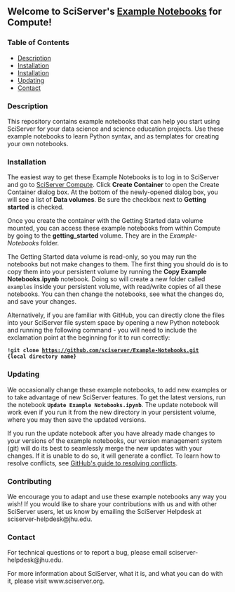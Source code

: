 ﻿<h2>Welcome to SciServer's <a href='https://github.com/sciserver/Example-Notebooks'>Example Notebooks</a> for Compute!</h2>

<h3>Table of Contents</h3>
<ul>
<li><a href="#description">Description</a></li>
<li><a href="#installation">Installation</a></li>
<li><a href="#installation">Installation</a></li>
<li><a href="#update">Updating</a></li>
<li><a href="#contact">Contact</a></li>
</ul>

<h3 id="description">Description</h3>

<p>This repository contains example notebooks that can help you start using SciServer for your data science and science education projects. Use these example notebooks to learn Python syntax, and as templates for creating your own notebooks.</p>

<h3 id="installation">Installation</h3>

<p>The easiest way to get these Example Notebooks is to log in to SciServer and go to <a href="https://apps.sciserver.org/compute/">SciServer Compute</a>. Click <strong>Create Container</strong> to open the Create Container dialog box. At the bottom of the newly-opened dialog box, you will see a list of <strong>Data volumes</strong>. Be sure the checkbox next to <strong>Getting started</strong> is checked.</p>

<p>Once you create the container with the Getting Started data volume mounted, you can access these example notebooks from within Compute by going to the <strong>getting_started</strong> volume. They are in the <em>Example-Notebooks</em> folder.</p>

<p>The Getting Started data volume is read-only, so you may run the notebooks but not make changes to them. The first thing you should do is to copy them into your persistent volume by running the <strong>Copy Example Notebooks.ipynb</strong> notebook. Doing so will create a new folder called <code>examples</code> inside your persistent volume, with read/write copies of all these notebooks. You can then change the notebooks, see what the changes do, and save your changes.</p>

<p>Alternatively, if you are familiar with GitHub, you can directly clone the files into your SciServer file system space by opening a new Python notebook and running the following command - you will need to include the exclamation point at the beginning for it to run correctly:</p>

<code><strong>!git clone https://github.com/sciserver/Example-Notebooks.git {local directory name}</strong></code>


<h3 id="update">Updating</h3>

<p>We occasionally change these example notebooks, to add new examples or to take advantage of new SciServer features. To get the latest versions, run the notebook <strong><code>Update Example Notebooks.ipynb</code></strong>. The update notebook will work even if you run it from the new directory in your persistent volume, where you may then save the updated versions.</p>

<p>If you run the update notebook after you have already made changes to your versions of the example notebooks, our version management system (git) will do its best to seamlessly merge the new updates with your changes. If it is unable to do so, it will generate a conflict. To learn how to resolve conflicts, see <a href="https://help.github.com/articles/resolving-a-merge-conflict-using-the-command-line/">GitHub's guide to resolving conflicts</a>.</p>

<h3 id="contributing">Contributing</h3>

<p>We encourage you to adapt and use these example notebooks any way you wish! If you would like to share your contributions with us and with other SciServer users, let us know by emailing the SciServer Helpdesk at sciserver-helpdesk@jhu.edu.</p>

<h3 id="contact">Contact</h3>

<p>For technical questions or to report a bug, please email sciserver-helpdesk@jhu.edu.</p>
<p>For more information about SciServer, what it is, and what you can do with it, please visit www.sciserver.org.</p>
